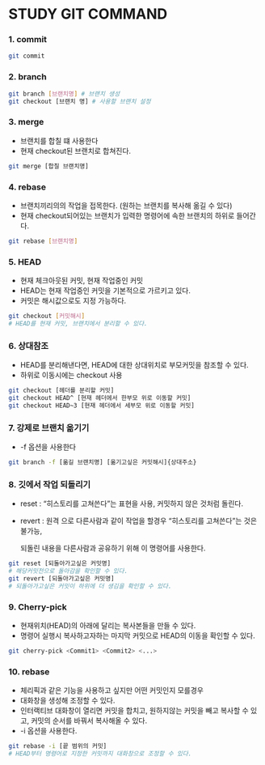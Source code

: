 # STUDY GIT COMMAND

### 1. commit

```bash
git commit
```

### 2. branch

```bash
git branch [브랜치명] # 브랜치 생성
git checkout [브랜치 명] # 사용할 브랜치 설정
```

### 3. merge

- 브랜치를 합칠 떄 사용한다
- 현재 checkout된 브랜치로 합쳐진다.

```bash
git merge [합칠 브랜치명]
```

### 4. rebase

- 브랜치끼리의의 작업을 접목한다. (원하는 브랜치를 복사해 옮길 수 있다)
- 현재 checkout되어있는 브랜치가 입력한 명령어에 속한 브랜치의 하위로 들어간다.

```bash
git rebase [브랜치명]
```

### 5. HEAD

- 현재 체크아웃된 커밋, 현재 작업중인 커밋
- HEAD는 현재 작업중인 커밋을 기본적으로 가르키고 있다.
- 커밋은 해시값으로도 지정 가능하다.

```bash
git checkout [커밋해시]
# HEAD를 현재 커밋, 브랜치에서 분리할 수 있다.
```

### 6. 상대참조

- HEAD를 분리해낸다면, HEAD에 대한 상대위치로 부모커밋을 참조할 수 있다.
- 하위로 이동시에는 checkout 사용

```bash
git checkout [헤더를 분리할 커밋]
git checkout HEAD^ [현재 헤더에서 한부모 위로 이동할 커밋]
git checkout HEAD~3 [현재 헤더에서 세부모 위로 이동할 커밋]
```

### 7. 강제로 브랜치 옮기기

- -f 옵션을 사용한다

```bash
git branch -f [옮길 브랜치명] [옮기고싶은 커밋해시]{상대주소}
```

### 8. 깃에서 작업 되돌리기

- reset : “히스토리를 고쳐쓴다”는 표현을 사용, 커밋하지 않은 것처럼 돌린다.
- revert : 원격 으로 다른사람과 같이 작업을 할경우 “히스토리를 고쳐쓴다”는 것은 불가능,
    
    되돌린 내용을 다른사람과 공유하기 위해 이 명령어를 사용한다.
    

```bash
git reset [되돌아가고싶은 커밋명]
# 해당커밋전으로 돌아감을 확인할 수 있다.
git revert [되돌아가고싶은 커밋명]
# 되돌아가고싶은 커밋이 하위에 더 생김을 확인할 수 있다.
```

### 9. Cherry-pick

- 현재위치(HEAD)의 아래에 달리는 복사본들을 만들 수 있다.
- 명령어 실행시 복사하고자하는 마지막 커밋으로 HEAD의 이동을 확인할 수 있다.

```bash
git cherry-pick <Commit1> <Commit2> <...>
```

### 10. rebase

- 체리픽과 같은 기능을 사용하고 싶지만 어떤 커밋인지 모를경우
- 대화창을 생성해 조정할 수 있다.
- 인터랙티브 대화창이 열리면 커밋을 합치고, 원하지않는 커밋을 빼고 복사할 수 있고, 커밋의 순서를 바꿔서 복사해올 수 있다.
- -i 옵션을 사용한다.

```bash
git rebase -i [끝 범위의 커밋]
# HEAD부터 명령어로 지정한 커밋까지 대화창으로 조정할 수 있다.
```
